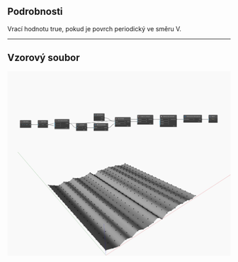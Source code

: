 ## Podrobnosti
Vrací hodnotu true, pokud je povrch periodický ve směru V.
___
## Vzorový soubor

![IsPeriodicInV](./Autodesk.DesignScript.Geometry.NurbsSurface.IsPeriodicInV_img.jpg)

